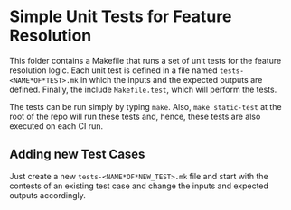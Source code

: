 Simple Unit Tests for Feature Resolution
========================================

This folder contains a Makefile that runs a set of unit tests for the feature resolution logic.
Each unit test is defined in a file named `tests-<NAME*OF*TEST>.mk` in which the inputs and the
expected outputs are defined. Finally, the include `Makefile.test`, which will perform the tests.

The tests can be run simply by typing `make`. Also, `make static-test` at the root of the repo will
run these tests and, hence, these tests are also executed on each CI run.

Adding new Test Cases
---------------------

Just create a new `tests-<NAME*OF*NEW_TEST>.mk` file and start with the contests of an existing
test case and change the inputs and expected outputs accordingly.
